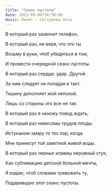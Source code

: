 ```yaml
---
title: "Сеанс пустоты"
date: 2011-09-04T16:50:00
music: Пилот - Сестренка лета
---
```


В который раз зазвонит телефон,

В который раз, не веря, что это ты

Возьму в руки, чтоб убедиться в том,

И провести очередной сеанс пустоты.



В который раз сердце: удар. Другой

За ним следует не попадая в такт.

Тишину дополняет мой непокой,

Лишь со стороны это все не так.



В который раз я нахожу повод ждать,

В который раз невесомы трудов плоды.

Истуканом замру то тех пор, когда

Мне принесут той заветной живой воды.



В который раз черных клавиш неровный стук,

Как сублимацию детской больной мечты,

Я издаю, чтоб словами тревожить ту,

Подарившую этот сеанс пустоты.
